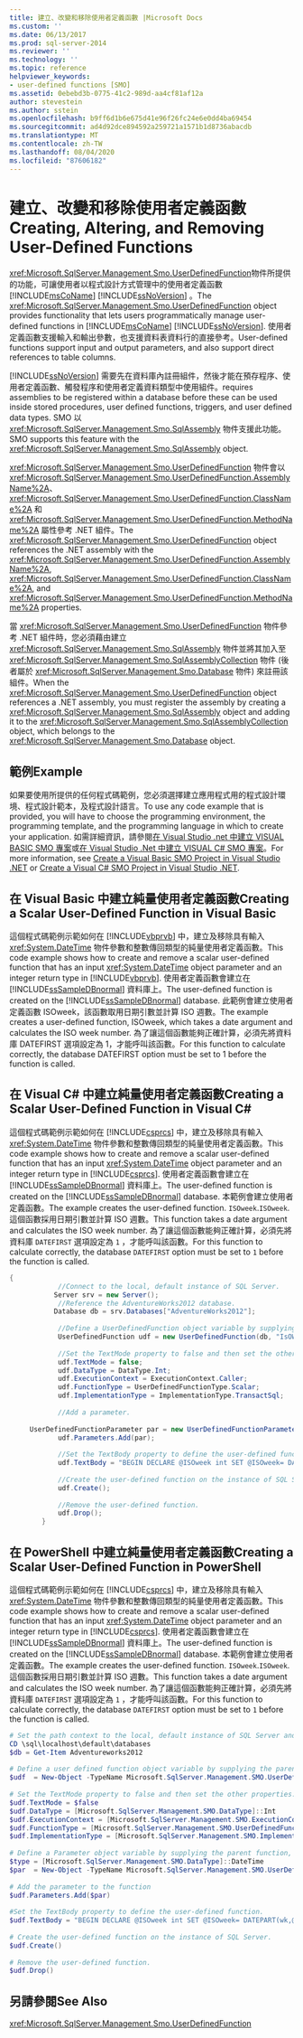 ```yaml
---
title: 建立、改變和移除使用者定義函數 |Microsoft Docs
ms.custom: ''
ms.date: 06/13/2017
ms.prod: sql-server-2014
ms.reviewer: ''
ms.technology: ''
ms.topic: reference
helpviewer_keywords:
- user-defined functions [SMO]
ms.assetid: 0ebebd3b-0775-41c2-989d-aa4cf81af12a
author: stevestein
ms.author: sstein
ms.openlocfilehash: b9ff6d1b6e675d41e96f26fc24e6e0dd4ba69454
ms.sourcegitcommit: ad4d92dce894592a259721a1571b1d8736abacdb
ms.translationtype: MT
ms.contentlocale: zh-TW
ms.lasthandoff: 08/04/2020
ms.locfileid: "87606182"
---
```

# <a name="creating-altering-and-removing-user-defined-functions"></a><span data-ttu-id="1a606-102">建立、改變和移除使用者定義函數</span><span class="sxs-lookup"><span data-stu-id="1a606-102">Creating, Altering, and Removing User-Defined Functions</span></span>
  <span data-ttu-id="1a606-103"><xref:Microsoft.SqlServer.Management.Smo.UserDefinedFunction>物件所提供的功能，可讓使用者以程式設計方式管理中的使用者定義函數 [!INCLUDE[msCoName](../../../includes/msconame-md.md)] [!INCLUDE[ssNoVersion](../../../includes/ssnoversion-md.md)] 。</span><span class="sxs-lookup"><span data-stu-id="1a606-103">The <xref:Microsoft.SqlServer.Management.Smo.UserDefinedFunction> object provides functionality that lets users programmatically manage user-defined functions in [!INCLUDE[msCoName](../../../includes/msconame-md.md)] [!INCLUDE[ssNoVersion](../../../includes/ssnoversion-md.md)].</span></span> <span data-ttu-id="1a606-104">使用者定義函數支援輸入和輸出參數，也支援資料表資料行的直接參考。</span><span class="sxs-lookup"><span data-stu-id="1a606-104">User-defined functions support input and output parameters, and also support direct references to table columns.</span></span>  
  
 [!INCLUDE[ssNoVersion](../../../includes/ssnoversion-md.md)] <span data-ttu-id="1a606-105">需要先在資料庫內註冊組件，然後才能在預存程序、使用者定義函數、觸發程序和使用者定義資料類型中使用組件。</span><span class="sxs-lookup"><span data-stu-id="1a606-105">requires assemblies to be registered within a database before these can be used inside stored procedures, user defined functions, triggers, and user defined data types.</span></span> <span data-ttu-id="1a606-106">SMO 以 <xref:Microsoft.SqlServer.Management.Smo.SqlAssembly> 物件支援此功能。</span><span class="sxs-lookup"><span data-stu-id="1a606-106">SMO supports this feature with the <xref:Microsoft.SqlServer.Management.Smo.SqlAssembly> object.</span></span>  
  
 <span data-ttu-id="1a606-107"><xref:Microsoft.SqlServer.Management.Smo.UserDefinedFunction> 物件會以 <xref:Microsoft.SqlServer.Management.Smo.UserDefinedFunction.AssemblyName%2A>、<xref:Microsoft.SqlServer.Management.Smo.UserDefinedFunction.ClassName%2A> 和 <xref:Microsoft.SqlServer.Management.Smo.UserDefinedFunction.MethodName%2A> 屬性參考 .NET 組件。</span><span class="sxs-lookup"><span data-stu-id="1a606-107">The <xref:Microsoft.SqlServer.Management.Smo.UserDefinedFunction> object references the .NET assembly with the <xref:Microsoft.SqlServer.Management.Smo.UserDefinedFunction.AssemblyName%2A>, <xref:Microsoft.SqlServer.Management.Smo.UserDefinedFunction.ClassName%2A>, and <xref:Microsoft.SqlServer.Management.Smo.UserDefinedFunction.MethodName%2A> properties.</span></span>  
  
 <span data-ttu-id="1a606-108">當 <xref:Microsoft.SqlServer.Management.Smo.UserDefinedFunction> 物件參考 .NET 組件時，您必須藉由建立 <xref:Microsoft.SqlServer.Management.Smo.SqlAssembly> 物件並將其加入至 <xref:Microsoft.SqlServer.Management.Smo.SqlAssemblyCollection> 物件 (後者屬於 <xref:Microsoft.SqlServer.Management.Smo.Database> 物件) 來註冊該組件。</span><span class="sxs-lookup"><span data-stu-id="1a606-108">When the <xref:Microsoft.SqlServer.Management.Smo.UserDefinedFunction> object references a .NET assembly, you must register the assembly by creating a <xref:Microsoft.SqlServer.Management.Smo.SqlAssembly> object and adding it to the <xref:Microsoft.SqlServer.Management.Smo.SqlAssemblyCollection> object, which belongs to the <xref:Microsoft.SqlServer.Management.Smo.Database> object.</span></span>  
  
## <a name="example"></a><span data-ttu-id="1a606-109">範例</span><span class="sxs-lookup"><span data-stu-id="1a606-109">Example</span></span>  
 <span data-ttu-id="1a606-110">如果要使用所提供的任何程式碼範例，您必須選擇建立應用程式用的程式設計環境、程式設計範本，及程式設計語言。</span><span class="sxs-lookup"><span data-stu-id="1a606-110">To use any code example that is provided, you will have to choose the programming environment, the programming template, and the programming language in which to create your application.</span></span> <span data-ttu-id="1a606-111">如需詳細資訊，請參閱[在 Visual Studio .net 中建立 VISUAL BASIC SMO 專案](../../../database-engine/dev-guide/create-a-visual-basic-smo-project-in-visual-studio-net.md)或[在 Visual Studio .Net 中建立 VISUAL C&#35; SMO 專案](../how-to-create-a-visual-csharp-smo-project-in-visual-studio-net.md)。</span><span class="sxs-lookup"><span data-stu-id="1a606-111">For more information, see [Create a Visual Basic SMO Project in Visual Studio .NET](../../../database-engine/dev-guide/create-a-visual-basic-smo-project-in-visual-studio-net.md) or [Create a Visual C&#35; SMO Project in Visual Studio .NET](../how-to-create-a-visual-csharp-smo-project-in-visual-studio-net.md).</span></span>  
  
## <a name="creating-a-scalar-user-defined-function-in-visual-basic"></a><span data-ttu-id="1a606-112">在 Visual Basic 中建立純量使用者定義函數</span><span class="sxs-lookup"><span data-stu-id="1a606-112">Creating a Scalar User-Defined Function in Visual Basic</span></span>  
 <span data-ttu-id="1a606-113">這個程式碼範例示範如何在 [!INCLUDE[vbprvb](../../../includes/vbprvb-md.md)] 中，建立及移除具有輸入 <xref:System.DateTime> 物件參數和整數傳回類型的純量使用者定義函數。</span><span class="sxs-lookup"><span data-stu-id="1a606-113">This code example shows how to create and remove a scalar user-defined function that has an input <xref:System.DateTime> object parameter and an integer return type in [!INCLUDE[vbprvb](../../../includes/vbprvb-md.md)].</span></span> <span data-ttu-id="1a606-114">使用者定義函數會建立在 [!INCLUDE[ssSampleDBnormal](../../../includes/sssampledbnormal-md.md)] 資料庫上。</span><span class="sxs-lookup"><span data-stu-id="1a606-114">The user-defined function is created on the [!INCLUDE[ssSampleDBnormal](../../../includes/sssampledbnormal-md.md)] database.</span></span> <span data-ttu-id="1a606-115">此範例會建立使用者定義函數 ISOweek，該函數取用日期引數並計算 ISO 週數。</span><span class="sxs-lookup"><span data-stu-id="1a606-115">The example creates a user-defined function, ISOweek, which takes a date argument and calculates the ISO week number.</span></span> <span data-ttu-id="1a606-116">為了讓這個函數能夠正確計算，必須先將資料庫 DATEFIRST 選項設定為 1，才能呼叫該函數。</span><span class="sxs-lookup"><span data-stu-id="1a606-116">For this function to calculate correctly, the database DATEFIRST option must be set to 1 before the function is called.</span></span>  
  
<!-- TODO: review snippet reference  [!CODE [SMO How to#SMO_VBUserDefFuncs1](SMO How to#SMO_VBUserDefFuncs1)]  -->  
  
## <a name="creating-a-scalar-user-defined-function-in-visual-c"></a><span data-ttu-id="1a606-117">在 Visual C# 中建立純量使用者定義函數</span><span class="sxs-lookup"><span data-stu-id="1a606-117">Creating a Scalar User-Defined Function in Visual C#</span></span>  
 <span data-ttu-id="1a606-118">這個程式碼範例示範如何在 [!INCLUDE[csprcs](../../../includes/csprcs-md.md)] 中，建立及移除具有輸入 <xref:System.DateTime> 物件參數和整數傳回類型的純量使用者定義函數。</span><span class="sxs-lookup"><span data-stu-id="1a606-118">This code example shows how to create and remove a scalar user-defined function that has an input <xref:System.DateTime> object parameter and an integer return type in [!INCLUDE[csprcs](../../../includes/csprcs-md.md)].</span></span> <span data-ttu-id="1a606-119">使用者定義函數會建立在 [!INCLUDE[ssSampleDBnormal](../../../includes/sssampledbnormal-md.md)] 資料庫上。</span><span class="sxs-lookup"><span data-stu-id="1a606-119">The user-defined function is created on the [!INCLUDE[ssSampleDBnormal](../../../includes/sssampledbnormal-md.md)] database.</span></span> <span data-ttu-id="1a606-120">本範例會建立使用者定義函數。</span><span class="sxs-lookup"><span data-stu-id="1a606-120">The example creates the user-defined function.</span></span> <span data-ttu-id="1a606-121">`ISOweek`.</span><span class="sxs-lookup"><span data-stu-id="1a606-121">`ISOweek`.</span></span> <span data-ttu-id="1a606-122">這個函數採用日期引數並計算 ISO 週數。</span><span class="sxs-lookup"><span data-stu-id="1a606-122">This function takes a date argument and calculates the ISO week number.</span></span> <span data-ttu-id="1a606-123">為了讓這個函數能夠正確計算，必須先將資料庫 `DATEFIRST` 選項設定為 `1` ，才能呼叫該函數。</span><span class="sxs-lookup"><span data-stu-id="1a606-123">For this function to calculate correctly, the database `DATEFIRST` option must be set to `1` before the function is called.</span></span>  
  
```csharp
{  
            //Connect to the local, default instance of SQL Server.   
           Server srv = new Server();  
            //Reference the AdventureWorks2012 database.   
           Database db = srv.Databases["AdventureWorks2012"];  
  
            //Define a UserDefinedFunction object variable by supplying the parent database and the name arguments in the constructor.   
            UserDefinedFunction udf = new UserDefinedFunction(db, "IsOWeek");  
  
            //Set the TextMode property to false and then set the other properties.   
            udf.TextMode = false;  
            udf.DataType = DataType.Int;  
            udf.ExecutionContext = ExecutionContext.Caller;  
            udf.FunctionType = UserDefinedFunctionType.Scalar;  
            udf.ImplementationType = ImplementationType.TransactSql;  
  
            //Add a parameter.   
  
     UserDefinedFunctionParameter par = new UserDefinedFunctionParameter(udf, "@DATE", DataType.DateTime);  
            udf.Parameters.Add(par);  
  
            //Set the TextBody property to define the user-defined function.   
            udf.TextBody = "BEGIN DECLARE @ISOweek int SET @ISOweek= DATEPART(wk,@DATE)+1 -DATEPART(wk,CAST(DATEPART(yy,@DATE) as CHAR(4))+'0104') IF (@ISOweek=0) SET @ISOweek=dbo.ISOweek(CAST(DATEPART(yy,@DATE)-1 AS CHAR(4))+'12'+ CAST(24+DATEPART(DAY,@DATE) AS CHAR(2)))+1 IF ((DATEPART(mm,@DATE)=12) AND ((DATEPART(dd,@DATE)-DATEPART(dw,@DATE))>= 28)) SET @ISOweek=1 RETURN(@ISOweek) END;";  
  
            //Create the user-defined function on the instance of SQL Server.   
            udf.Create();  
  
            //Remove the user-defined function.   
            udf.Drop();  
        }  
```  
  
## <a name="creating-a-scalar-user-defined-function-in-powershell"></a><span data-ttu-id="1a606-124">在 PowerShell 中建立純量使用者定義函數</span><span class="sxs-lookup"><span data-stu-id="1a606-124">Creating a Scalar User-Defined Function in PowerShell</span></span>  
 <span data-ttu-id="1a606-125">這個程式碼範例示範如何在 [!INCLUDE[csprcs](../../../includes/csprcs-md.md)] 中，建立及移除具有輸入 <xref:System.DateTime> 物件參數和整數傳回類型的純量使用者定義函數。</span><span class="sxs-lookup"><span data-stu-id="1a606-125">This code example shows how to create and remove a scalar user-defined function that has an input <xref:System.DateTime> object parameter and an integer return type in [!INCLUDE[csprcs](../../../includes/csprcs-md.md)].</span></span> <span data-ttu-id="1a606-126">使用者定義函數會建立在 [!INCLUDE[ssSampleDBnormal](../../../includes/sssampledbnormal-md.md)] 資料庫上。</span><span class="sxs-lookup"><span data-stu-id="1a606-126">The user-defined function is created on the [!INCLUDE[ssSampleDBnormal](../../../includes/sssampledbnormal-md.md)] database.</span></span> <span data-ttu-id="1a606-127">本範例會建立使用者定義函數。</span><span class="sxs-lookup"><span data-stu-id="1a606-127">The example creates the user-defined function.</span></span> <span data-ttu-id="1a606-128">`ISOweek`.</span><span class="sxs-lookup"><span data-stu-id="1a606-128">`ISOweek`.</span></span> <span data-ttu-id="1a606-129">這個函數採用日期引數並計算 ISO 週數。</span><span class="sxs-lookup"><span data-stu-id="1a606-129">This function takes a date argument and calculates the ISO week number.</span></span> <span data-ttu-id="1a606-130">為了讓這個函數能夠正確計算，必須先將資料庫 `DATEFIRST` 選項設定為 `1` ，才能呼叫該函數。</span><span class="sxs-lookup"><span data-stu-id="1a606-130">For this function to calculate correctly, the database `DATEFIRST` option must be set to `1` before the function is called.</span></span>  
  
```powershell
# Set the path context to the local, default instance of SQL Server and get a reference to AdventureWorks2012  
CD \sql\localhost\default\databases  
$db = Get-Item Adventureworks2012  
  
# Define a user defined function object variable by supplying the parent database and name arguments in the constructor.
$udf  = New-Object -TypeName Microsoft.SqlServer.Management.SMO.UserDefinedFunction -argumentlist $db, "IsOWeek"  
  
# Set the TextMode property to false and then set the other properties.
$udf.TextMode = $false  
$udf.DataType = [Microsoft.SqlServer.Management.SMO.DataType]::Int
$udf.ExecutionContext = [Microsoft.SqlServer.Management.SMO.ExecutionContext]::Caller  
$udf.FunctionType = [Microsoft.SqlServer.Management.SMO.UserDefinedFunctionType]::Scalar  
$udf.ImplementationType = [Microsoft.SqlServer.Management.SMO.ImplementationType]::TransactSql  
  
# Define a Parameter object variable by supplying the parent function, name and type arguments in the constructor.  
$type = [Microsoft.SqlServer.Management.SMO.DataType]::DateTime  
$par  = New-Object -TypeName Microsoft.SqlServer.Management.SMO.UserDefinedFunctionParameter -argumentlist $udf, "@DATE",$type  
  
# Add the parameter to the function  
$udf.Parameters.Add($par)  
  
#Set the TextBody property to define the user-defined function.
$udf.TextBody = "BEGIN DECLARE @ISOweek int SET @ISOweek= DATEPART(wk,@DATE)+1 -DATEPART(wk,CAST(DATEPART(yy,@DATE) as CHAR(4))+'0104') IF (@ISOweek=0) SET @ISOweek=dbo.ISOweek(CAST(DATEPART(yy,@DATE)-1 AS CHAR(4))+'12'+ CAST(24+DATEPART(DAY,@DATE) AS CHAR(2)))+1 IF ((DATEPART(mm,@DATE)=12) AND ((DATEPART(dd,@DATE)-DATEPART(dw,@DATE))>= 28)) SET @ISOweek=1 RETURN(@ISOweek) END;"  
  
# Create the user-defined function on the instance of SQL Server.
$udf.Create()  
  
# Remove the user-defined function.
$udf.Drop()  
```  
  
## <a name="see-also"></a><span data-ttu-id="1a606-131">另請參閱</span><span class="sxs-lookup"><span data-stu-id="1a606-131">See Also</span></span>  
 <xref:Microsoft.SqlServer.Management.Smo.UserDefinedFunction>  
